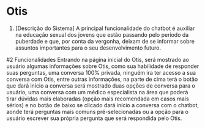 # Otis
1. [Descrição do Sistema] 
  A principal funcionalidade do chatbot é auxiliar na educação sexual dos jovens 
que estão passando pelo período da puberdade e que, por conta da vergonha, deixam 
de se informar sobre assuntos importantes para o seu desenvolvimento futuro.

#2 Funcionalidades
 	Entrando na página inicial do Otis, será mostrado ao usuário algumas 
informações sobre Otis, como sua habilidade de responder suas perguntas, uma 
conversa 100% privada, ninguém ira ter acesso a sua conversa com Otis, entre outras 
informações, na parte de cima terá o botão que dará início a conversa será mostrado 
duas opções de conversa para o usuário, uma conversa com um médico especialista 
na área que poderá tirar dúvidas mais elaboradas (opção mais recomendada em 
casos mais sérios) e no botão de baixo se clicado dará início a conversa com o 
chatbot, aonde terá perguntas mais comuns pré-selecionadas ou a opção para o 
usuário escrever sua própria pergunta que será respondida pelo Otis.
